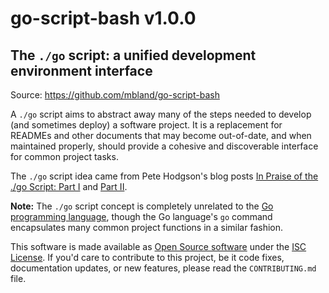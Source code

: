 # go-script-bash v1.0.0

## The `./go` script: a unified development environment interface

Source: https://github.com/mbland/go-script-bash

A `./go` script aims to abstract away many of the steps needed to develop (and sometimes deploy) a software project. It is a replacement for READMEs and other documents that may become out-of-date, and when maintained properly, should provide a cohesive and discoverable interface for common project tasks.

The `./go` script idea came from Pete Hodgson's blog posts [In Praise of the ./go Script: Part I](https://www.thoughtworks.com/insights/blog/praise-go-script-part-i) and [Part II](https://www.thoughtworks.com/insights/blog/praise-go-script-part-ii).

**Note:** The `./go` script concept is completely unrelated to the [Go programming language](https://golang.org), though the Go language's `go` command encapsulates many common project functions in a similar fashion.

This software is made available as [Open Source software](https://opensource.org/osd-annotated) under the [ISC License](https://www.isc.org/downloads/software-support-policy/isc-license/). If you'd care to contribute to this project, be it code fixes, documentation updates, or new features, please read the `CONTRIBUTING.md` file.

